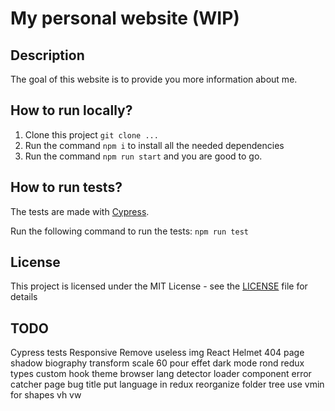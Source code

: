 # My personal website (WIP)

## Description

The goal of this website is to provide you more information 
about me.

## How to run locally?

1. Clone this project `git clone ...`
2. Run the command `npm i` to install all the needed dependencies
3. Run the command `npm run start` and you are good to go.

## How to run tests?

The tests are made with [Cypress](https://www.cypress.io).

Run the following command to run the tests: `npm run test`

## License

This project is licensed under the MIT License - see the [LICENSE](https://github.com/Sylv11/sylvainurbain/blob/master/LICENSE) file for details

## TODO
Cypress tests
Responsive
Remove useless img
React Helmet
404 page
shadow biography
transform scale 60 pour effet dark mode rond
redux types
custom hook theme
browser lang detector
loader component
error catcher page
bug title
put language in redux
reorganize folder tree
use vmin for shapes
vh vw
